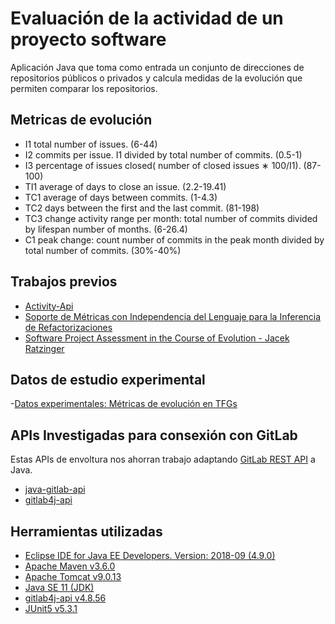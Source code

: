 # Evaluación de la actividad de un proyecto software
Aplicación Java que toma como entrada un conjunto de direcciones de repositorios públicos o privados y calcula  medidas de la evolución que permiten comparar los repositorios.

## Metricas de evolución
 - I1 total number of issues. (6-44)
 - I2  commits  per  issue.  I1  divided  by  total  number  of
commits. (0.5-1)
- I3 percentage of issues closed( number of closed issues ∗ 100/I1). (87-100)
- TI1 average of days to close an issue. (2.2-19.41)
- TC1 average of days between commits. (1-4.3)
- TC2 days between the first and the last commit. (81-198)
- TC3 change activity range per month: total number of
commits divided by lifespan number of months. (6-26.4)
- C1 peak change: count number of commits in the peak
month divided by total number of commits. (30%-40%)

## Trabajos previos
- [Activity-Api](https://github.com/dba0010/Activiti-Api )
- [Soporte de Métricas con Independencia del Lenguaje para la Inferencia de Refactorizaciones](https://www.researchgate.net/profile/Yania_Crespo/publication/221595114_Soporte_de_Metricas_con_Independencia_del_Lenguaje_para_la_Inferencia_de_Refactorizaciones/links/09e4150b5f06425e32000000/Soporte-de-Metricas-con-Independencia-del-Lenguaje-para-la-Inferencia-de-Refactorizaciones.pdf)
- [Software Project Assessment in the Course of Evolution -  Jacek Ratzinger](http://www.inf.usi.ch/jazayeri/docs/Thesis_Jacek_Ratzinger.pdf)

## Datos de estudio experimental
-[Datos experimentales: Métricas de evolución en TFGs](https://github.com/clopezno/clopezno.github.io/blob/master/agile_practices_experiment/DataSet_EvolutionSoftwareMetrics_FYP.csv)

## APIs Investigadas para consexión con GitLab
Estas APIs de envoltura nos ahorran trabajo adaptando [GitLab REST API](https://docs.gitlab.com/ee/api/) a Java.
- [java-gitlab-api](https://github.com/timols/java-gitlab-api)
- [gitlab4j-api](https://github.com/gmessner/gitlab4j-api)

## Herramientas utilizadas
- [Eclipse IDE for Java EE Developers. Version: 2018-09 (4.9.0)](https://www.eclipse.org/)
- [Apache Maven v3.6.0](https://maven.apache.org/)
- [Apache Tomcat v9.0.13](http://tomcat.apache.org/)
- [Java SE 11 (JDK)](https://www.oracle.com/technetwork/java/javase/overview/index.html)
- [gitlab4j-api v4.8.56](https://github.com/gmessner/gitlab4j-api)
- [JUnit5 v5.3.1](https://junit.org/junit5/)